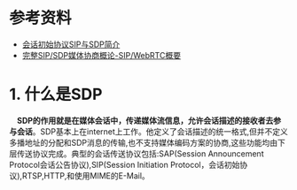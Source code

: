 # 参考资料
- [会话初始协议SIP与SDP简介](https://cloud.tencent.com/developer/news/387488)
- [完整SIP/SDP媒体协商概论-SIP/WebRTC概要](http://www.ctiforum.com/news/guandian/568193.html)

# 1. 什么是SDP
&emsp;**SDP的作用就是在媒体会话中，传递媒体流信息，允许会话描述的接收者去参与会话**。SDP基本上在internet上工作。他定义了会话描述的统一格式,但并不定义多播地址的分配和SDP消息的传输,也不支持媒体编码方案的协商,这些功能均由下层传送协议完成。典型的会话传送协议包括:SAP(Session Announcement Protocol会话公告协议),SIP(Session Initiation Protocol，会话初始协议),RTSP,HTTP,和使用MIME的E-Mail。
